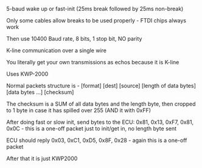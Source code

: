5-baud wake up or fast-init (25ms break followed by 25ms non-break)

Only some cables allow breaks to be used properly - FTDI chips always work

Then use 10400 Baud rate, 8 bits, 1 stop bit, NO parity

K-line communication over a single wire

You literally get your own transmissions as echos because it is K-line

Uses KWP-2000


Normal packets structure is - [format] [dest] [source] [length of data bytes] [data bytes ...] [checksum]

The checksum is a SUM of all data bytes and the length byte, then cropped to 1 byte in case it has spilled over 255 (AND it with 0xFF)


After doing fast or slow init, send bytes to the ECU: 0x81, 0x13, 0xF7, 0x81, 0x0C - this is a one-off packet just to init/get in, no length byte sent

ECU should reply 0x03, 0xC1, 0xD5, 0x8F, 0x28 - again this is a one-off packet


After that it is just KWP2000
